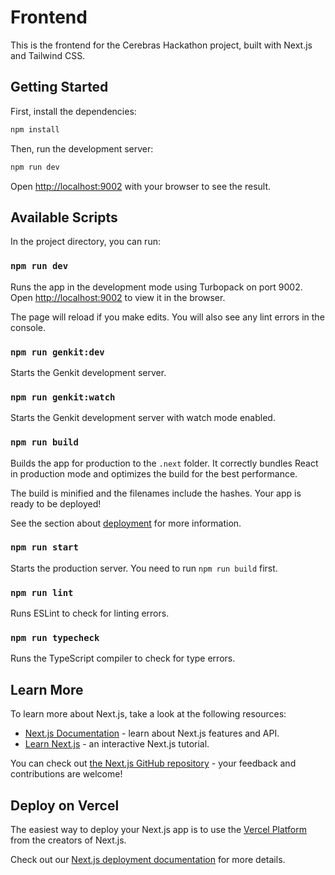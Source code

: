 # Frontend

This is the frontend for the Cerebras Hackathon project, built with Next.js and Tailwind CSS.

## Getting Started

First, install the dependencies:

```bash
npm install
```

Then, run the development server:

```bash
npm run dev
```

Open [http://localhost:9002](http://localhost:9002) with your browser to see the result.

## Available Scripts

In the project directory, you can run:

### `npm run dev`

Runs the app in the development mode using Turbopack on port 9002.
Open [http://localhost:9002](http://localhost:9002) to view it in the browser.

The page will reload if you make edits.
You will also see any lint errors in the console.

### `npm run genkit:dev`

Starts the Genkit development server.

### `npm run genkit:watch`

Starts the Genkit development server with watch mode enabled.

### `npm run build`

Builds the app for production to the `.next` folder.
It correctly bundles React in production mode and optimizes the build for the best performance.

The build is minified and the filenames include the hashes.
Your app is ready to be deployed!

See the section about [deployment](https://nextjs.org/docs/deployment) for more information.

### `npm run start`

Starts the production server. You need to run `npm run build` first.

### `npm run lint`

Runs ESLint to check for linting errors.

### `npm run typecheck`

Runs the TypeScript compiler to check for type errors.

## Learn More

To learn more about Next.js, take a look at the following resources:

- [Next.js Documentation](https://nextjs.org/docs) - learn about Next.js features and API.
- [Learn Next.js](https://nextjs.org/learn) - an interactive Next.js tutorial.

You can check out [the Next.js GitHub repository](https://github.com/vercel/next.js/) - your feedback and contributions are welcome!

## Deploy on Vercel

The easiest way to deploy your Next.js app is to use the [Vercel Platform](https://vercel.com/new?utm_medium=default-template&filter=next.js&utm_source=create-next-app&utm_campaign=create-next-app-readme) from the creators of Next.js.

Check out our [Next.js deployment documentation](https://nextjs.org/docs/deployment) for more details.
